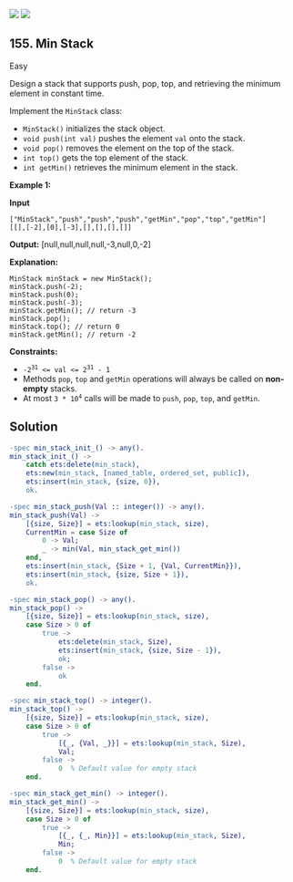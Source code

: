 [![](https://img.shields.io/github/stars/LeetCode-in-Erlang/LeetCode-in-Erlang?label=Stars&style=flat-square)](https://github.com/LeetCode-in-Erlang/LeetCode-in-Erlang)
[![](https://img.shields.io/github/forks/LeetCode-in-Erlang/LeetCode-in-Erlang?label=Fork%20me%20on%20GitHub%20&style=flat-square)](https://github.com/LeetCode-in-Erlang/LeetCode-in-Erlang/fork)

## 155\. Min Stack

Easy

Design a stack that supports push, pop, top, and retrieving the minimum element in constant time.

Implement the `MinStack` class:

*   `MinStack()` initializes the stack object.
*   `void push(int val)` pushes the element `val` onto the stack.
*   `void pop()` removes the element on the top of the stack.
*   `int top()` gets the top element of the stack.
*   `int getMin()` retrieves the minimum element in the stack.

**Example 1:**

**Input**

    ["MinStack","push","push","push","getMin","pop","top","getMin"]
    [[],[-2],[0],[-3],[],[],[],[]]

**Output:** [null,null,null,null,-3,null,0,-2]

**Explanation:**

    MinStack minStack = new MinStack();
    minStack.push(-2);
    minStack.push(0);
    minStack.push(-3);
    minStack.getMin(); // return -3
    minStack.pop();
    minStack.top(); // return 0
    minStack.getMin(); // return -2 

**Constraints:**

*   <code>-2<sup>31</sup> <= val <= 2<sup>31</sup> - 1</code>
*   Methods `pop`, `top` and `getMin` operations will always be called on **non-empty** stacks.
*   At most <code>3 * 10<sup>4</sup></code> calls will be made to `push`, `pop`, `top`, and `getMin`.

## Solution

```erlang
-spec min_stack_init_() -> any().
min_stack_init_() ->
    catch ets:delete(min_stack),
    ets:new(min_stack, [named_table, ordered_set, public]),
    ets:insert(min_stack, {size, 0}),
    ok.

-spec min_stack_push(Val :: integer()) -> any().
min_stack_push(Val) ->
    [{size, Size}] = ets:lookup(min_stack, size),
    CurrentMin = case Size of
        0 -> Val;
        _ -> min(Val, min_stack_get_min())
    end,
    ets:insert(min_stack, {Size + 1, {Val, CurrentMin}}),
    ets:insert(min_stack, {size, Size + 1}),
    ok.

-spec min_stack_pop() -> any().
min_stack_pop() ->
    [{size, Size}] = ets:lookup(min_stack, size),
    case Size > 0 of
        true ->
            ets:delete(min_stack, Size),
            ets:insert(min_stack, {size, Size - 1}),
            ok;
        false ->
            ok
    end.

-spec min_stack_top() -> integer().
min_stack_top() ->
    [{size, Size}] = ets:lookup(min_stack, size),
    case Size > 0 of
        true ->
            [{_, {Val, _}}] = ets:lookup(min_stack, Size),
            Val;
        false ->
            0  % Default value for empty stack
    end.

-spec min_stack_get_min() -> integer().
min_stack_get_min() ->
    [{size, Size}] = ets:lookup(min_stack, size),
    case Size > 0 of
        true ->
            [{_, {_, Min}}] = ets:lookup(min_stack, Size),
            Min;
        false ->
            0  % Default value for empty stack
    end.
```